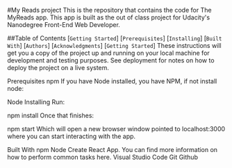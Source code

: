 #My Reads project
This is the repository that contains the code for The MyReads app. This app is built as the out of class project for Udacity's Nanodegree Front-End Web Developer. 

##Table of Contents
[`Getting Started`]
[`Prerequisites`]
[`Installing`]
[`Built With`]
[`Authors`]
[`Acknowledgments`]
[`Getting Started`]
These instructions will get you a copy of the project up and running on your local machine for development and testing purposes. See deployment for notes on how to deploy the project on a live system.

Prerequisites
npm
If you have Node installed, you have NPM, if not install node:

Node
Installing
Run:

npm install
Once that finishes:

npm start
Which will open a new browser window pointed to localhost:3000 where you can start interacting with the app.

Built With
npm
Node
Create React App. You can find more information on how to perform common tasks here.
Visual Studio Code
Git
Github
